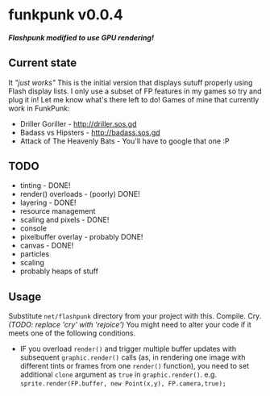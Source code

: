 # funkpunk v0.0.4
#### *Flashpunk modified to use GPU rendering!*

## Current state
It *"just works"* This is the initial version that displays sutuff properly using Flash display lists. I only use a subset of FP features in my games so try and plug it in! Let me know what's there left to do!
Games of mine that currently work in FunkPunk:
- Driller Goriller - http://driller.sos.gd
- Badass vs Hipsters  - http://badass.sos.gd
- Attack of The Heavenly Bats  - You'll have to google that one :P

## TODO
- tinting - DONE!
- render() overloads - (poorly) DONE!
- layering - DONE! 
- resource management
- scaling and pixels - DONE!
- console
- pixelbuffer overlay - probably DONE!
- canvas - DONE!
- particles
- scaling
- probably heaps of stuff
 
## Usage
Substitute `net/flashpunk` directory from your project with this. Compile. Cry. *(TODO: replace 'cry' with 'rejoice')*
You might need to alter your code if it meets one of the following conditions.
* IF you overload `render()` and trigger multiple buffer updates with subsequent `graphic.render()` calls (as, in rendering one image with different tints or frames from one `render()` function), you need to set additional `clone` argument as `true` in  `graphic.render()`.  e.g. `sprite.render(FP.buffer, new Point(x,y), FP.camera,true);`
